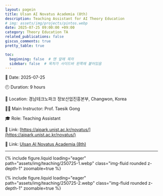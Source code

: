 ```yaml
---
layout: pagein
title: Ulsan AI Novatus Academia (8th)
description: Teaching Assistant for AI Theory Education
# img: assets/img/projects/pintos.webp
date: 2025-07-25 09:00:00 +09:00
category: Theory Education TA
related_publications: false
giscus_comments: true
pretty_table: true

toc:
  beginning: false  # 맨 앞에 목차
  sidebar: false  # 목차가 사이드바 왼쪽에 붙어있음
---
```



📅 Date: 2025-07-25  

🕘 Duration: 9 hours  

📍 Location: 경남테크노파크 정보산업진흥본부, Changwon, Korea

👨‍🏫 Main Instructor: Prof. Taesik Gong  

🎓 Role: Teaching Assistant  

🔗 Link: [https://aipark.unist.ac.kr/novatus/](https://aipark.unist.ac.kr/novatus/)

🔗 Link: [Ulsan AI Novatus Academia (8th)](https://aipark.unist.ac.kr/unist-ai%eb%85%b8%eb%b0%94%ed%88%ac%ec%8a%a4-%ec%95%84%ec%b9%b4%eb%8d%b0%eb%af%b8%ec%95%84%ec%9a%b8%ec%82%b0%ea%b3%bc%ec%a0%95-8%ea%b8%b0-%ea%b5%90%ec%9c%a1%ec%83%9d-%eb%aa%a8%ec%a7%91-%ea%b3%b5/?p_num=1&keyword=&target=)


---


{% include figure.liquid loading="eager" path="assets/img/teaching/250725-1.webp" class="img-fluid rounded z-depth-1" zoomable=true %} 

{% include figure.liquid loading="eager" path="assets/img/teaching/250725-2.webp" class="img-fluid rounded z-depth-1" zoomable=true %} 
